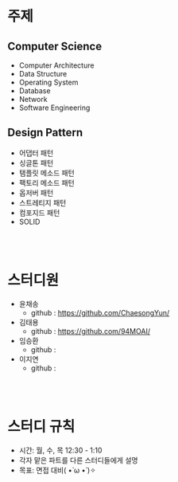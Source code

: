 # 주제
## Computer Science
- Computer Architecture
- Data Structure
- Operating System
- Database
- Network
- Software Engineering

## Design Pattern
- 어댑터 패턴
- 싱글톤 패턴
- 탬플릿 메소드 패턴
- 팩토리 메소드 패턴
- 옵저버 패턴
- 스트레티지 패턴
- 컴포지드 패턴
- SOLID

<br>
<br>

# 스터디원
- 윤채송
  - github : https://github.com/ChaesongYun/
- 김태용
  - github : https://github.com/94MOAI/
- 임승환
  - github : 
- 이지연
  - github :

<br>
<br>

# 스터디 규칙
- 시간: 월, 수, 목 12:30 - 1:10 
- 각자 맡은 파트를 다른 스터디들에게 설명
- 목표: 면접 대비( •̀ ω •́ )✧
